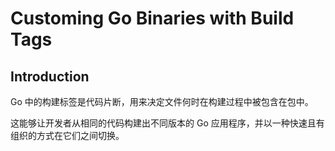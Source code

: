 # Customing Go Binaries with Build Tags


## Introduction

Go 中的构建标签是代码片断，用来决定文件何时在构建过程中被包含在包中。

这能够让开发者从相同的代码构建出不同版本的 Go 应用程序，并以一种快速且有组织的方式在它们之间切换。

